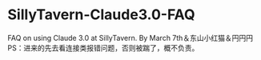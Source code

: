# SillyTavern-Claude3.0-FAQ
FAQ on using Claude 3.0 at SillyTavern.
By March 7th＆东山小红猫＆円円円
PS：进来的先去看连接类报错问题，否则被踹了，概不负责。
